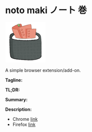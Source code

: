 # noto maki ノート 巻
![noto maki](chrome/icons/extension_icon128.png?raw=true "noto maki")

A simple browser extension/add-on.

**Tagline:** 

**TL;DR:** 

**Summary:** 

**Description:** 

* Chrome [link]()
* Firefox [link]()